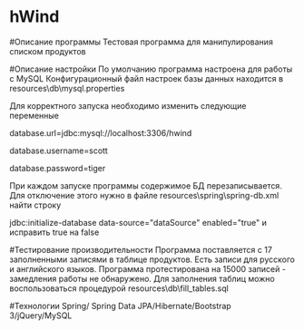 # hWind

#Описание программы
Тестовая программа для манипулирования списком продуктов

#Описание настройки
По умолчанию программа настроена для работы с MySQL
Конфигурационный файл настроек базы данных находится в resources\db\mysql.properties

Для корректного запуска необходимо изменить следующие переменные
<p>database.url=jdbc:mysql://localhost:3306/hwind
<p>database.username=scott
<p>database.password=tiger

При каждом запуске программы содержимое БД перезаписывается.
Для отключение этого нужно в файле resources\spring\spring-db.xml
найти строку
<p>
jdbc:initialize-database data-source="dataSource" enabled="true"
и исправить true на false

#Тестирование производительности
Программа поставляется с 17 заполненными записями в таблице продуктов.
Есть записи для русского и английского языков.
Программа протестирована на 15000 записей - замедления работы не обнаружено.
Для заполнения таблиц можно воспользоваться процедурой resources\db\fill_tables.sql

#Технологии
Spring/ Spring Data JPA/Hibernate/Bootstrap 3/jQuery/MySQL
